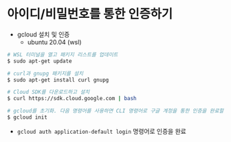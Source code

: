 # 아이디/비밀번호를 통한 인증하기

- gcloud 설치 및 인증
  - ubuntu 20.04 (wsl)

```bash
# WSL 터미널을 열고 패키지 리스트를 업데이트
$ sudo apt-get update

# curl과 gnupg 패키지를 설치
$ sudo apt-get install curl gnupg

# Cloud SDK를 다운로드하고 설치
$ curl https://sdk.cloud.google.com | bash

# gcloud를 초기화. 다음 명령어를 사용하면 CLI 명령어로 구글 계정을 통한 인증을 완료할 수 있다.
$ gcloud init

```
- `gcloud auth application-default login` 명령어로 인증을 완료